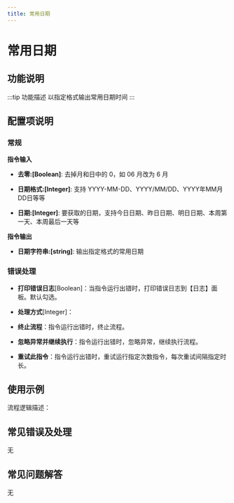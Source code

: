 ```yaml
---
title: 常用日期
---
```


# 常用日期

## 功能说明

:::tip 功能描述
以指定格式输出常用日期时间
:::

## 配置项说明

### 常规

**指令输入**

- **去零:[Boolean]**: 去掉月和日中的 0，如 06 月改为 6 月

- **日期格式:[Integer]**: 支持 YYYY-MM-DD、YYYY/MM/DD、YYYY年MM月DD日等等

- **日期:[Integer]**: 要获取的日期，支持今日日期、昨日日期、明日日期、本周第一天、本周最后一天等


**指令输出**

- **日期字符串:[string]**: 输出指定格式的常用日期

### 错误处理

- **打印错误日志**[Boolean]：当指令运行出错时，打印错误日志到【日志】面板。默认勾选。

- **处理方式**[Integer]：

 - **终止流程**：指令运行出错时，终止流程。

 - **忽略异常并继续执行**：指令运行出错时，忽略异常，继续执行流程。

 - **重试此指令**：指令运行出错时，重试运行指定次数指令，每次重试间隔指定时长。

## 使用示例

流程逻辑描述：

## 常见错误及处理

无

## 常见问题解答

无

